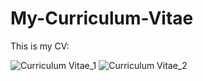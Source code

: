 # My-Curriculum-Vitae
This is my CV:

![Curriculum Vitae_1](https://user-images.githubusercontent.com/48848418/78335571-0cf47100-75b8-11ea-9ac9-1d18161f6905.jpg)
![Curriculum Vitae_2](https://user-images.githubusercontent.com/48848418/78335579-0fef6180-75b8-11ea-955f-a006001446ad.jpg)

